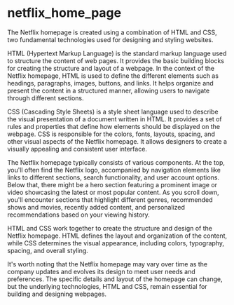 # netflix_home_page
The Netflix homepage is created using a combination of HTML and CSS, two fundamental technologies used for designing and styling websites.

HTML (Hypertext Markup Language) is the standard markup language used to structure the content of web pages. It provides the basic building blocks for creating the structure and layout of a webpage. In the context of the Netflix homepage, HTML is used to define the different elements such as headings, paragraphs, images, buttons, and links. It helps organize and present the content in a structured manner, allowing users to navigate through different sections.

CSS (Cascading Style Sheets) is a style sheet language used to describe the visual presentation of a document written in HTML. It provides a set of rules and properties that define how elements should be displayed on the webpage. CSS is responsible for the colors, fonts, layouts, spacing, and other visual aspects of the Netflix homepage. It allows designers to create a visually appealing and consistent user interface.

The Netflix homepage typically consists of various components. At the top, you'll often find the Netflix logo, accompanied by navigation elements like links to different sections, search functionality, and user account options. Below that, there might be a hero section featuring a prominent image or video showcasing the latest or most popular content. As you scroll down, you'll encounter sections that highlight different genres, recommended shows and movies, recently added content, and personalized recommendations based on your viewing history.

HTML and CSS work together to create the structure and design of the Netflix homepage. HTML defines the layout and organization of the content, while CSS determines the visual appearance, including colors, typography, spacing, and overall styling.

It's worth noting that the Netflix homepage may vary over time as the company updates and evolves its design to meet user needs and preferences. The specific details and layout of the homepage can change, but the underlying technologies, HTML and CSS, remain essential for building and designing webpages.
